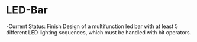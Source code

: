 <h1> LED-Bar </h1>
-Current Status: Finish
Design of a multifunction led bar with at least 5 different LED lighting sequences, which  must be handled with bit operators.
